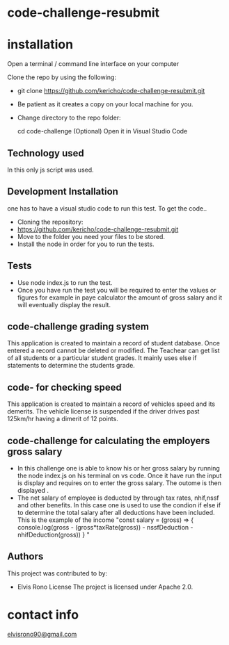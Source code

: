 # code-challenge-resubmit

# installation
Open a terminal / command line interface on your computer

Clone the repo by using the following:

- git clone https://github.com/kericho/code-challenge-resubmit.git
- Be patient as it creates a copy on your local machine for you.

- Change directory to the repo folder:

  cd code-challenge
(Optional) Open it in Visual Studio Code
## Technology used
In this only js script was used.

## Development Installation
one has to have a visual studio code to run this test.
To get the code..

- Cloning the repository:
- https://github.com/kericho/code-challenge-resubmit.git
- Move to the folder you need your files to be stored.
- Install the node in order for you to run the tests.
## Tests
- Use node index.js to run the test.
- Once you have run the test you will be required to enter the values or figures for example in paye calculator the amount of gross salary and it will eventually display the result.

## code-challenge grading system
This application is created to maintain a record of student database. Once entered a record cannot be deleted or modified. The Teachear can get list of all students or a particular student grades. It mainly uses else if statements to determine the students grade.

## code- for checking speed
This application is created to maintain a record of vehicles speed and its demerits. The vehicle license is suspended if the driver drives past 125km/hr having a dimerit of 12 points.

## code-challenge for calculating the employers gross salary
- In this challenge one is able to know his or her gross salary by running the node index.js on his terminal on vs code. Once it have run the input is display and requires on to enter the gross salary. The outome is then displayed .
- The net salary of employee is deducted by through tax rates, nhif,nssf and other benefits. In this case one is used to use the condion if else if to determine the total salary after all deductions have been included. This is the example of the income "const salary = (gross) => { console.log(gross - (gross*taxRate(gross)) - nssfDeduction - nhifDeduction(gross)) } "


## Authors
This project was contributed to by:

- Elvis Rono
License
The project is licensed under Apache 2.0.
# contact info
elvisrono90@gmail.com